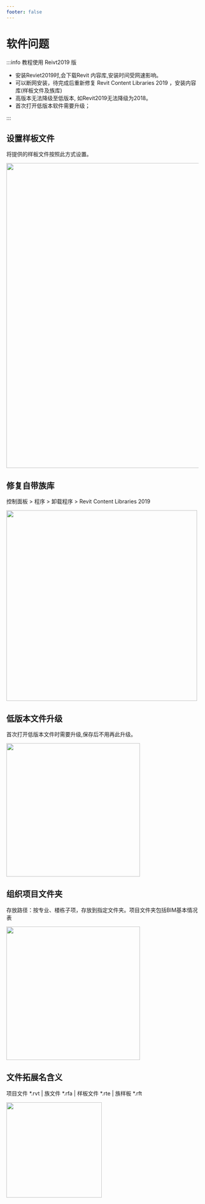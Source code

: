 ```yaml
---
footer: false
---
```


# 软件问题

:::info 教程使用 Reivt2019 版

- 安装Reviet2019时,会下载Revit 内容库,安装时间受网速影响。 
- 可以断网安装，待完成后重新修复 Revit Content Libraries 2019 ，安装内容库(样板文件及族库)
- 高版本无法降级至低版本, 如Revit2019无法降级为2018。
- 首次打开低版本软件需要升级；

:::

## 设置样板文件
将提供的样板文件按照此方式设置。

<img width = '800' height ='800' src ="https://HelloBIM.github.io/Basic/imgaes/Basic05.png"/>

##  修复自带族库

 控制面板 > 程序 >  卸载程序 > Revit Content Libraries 2019

<img width = '500' height ='500' src ="https://HelloBIM.github.io/Basic/imgaes/Basic01.png"/>

##  低版本文件升级
首次打开低版本文件时需要升级,保存后不用再此升级。

<img width = '350' height ='350' src ="https://HelloBIM.github.io/Basic/imgaes/Basic02.png"/>

## 组织项目文件夹
存放路径：按专业、楼栋子项，存放到指定文件夹。项目文件夹包括BIM基本情况表

<img width = '350' height ='350' src ="https://HelloBIM.github.io/Basic/imgaes/Basic04.png"/>

## 文件拓展名含义

项目文件 *.rvt  |  族文件   *.rfa  | 样板文件 *.rte  | 族样板   *.rft  

<img width = '250' height ='250' src ="https://HelloBIM.github.io/Basic/imgaes/Basic03.png"/>


